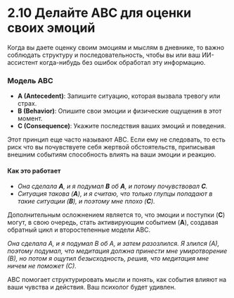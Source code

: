 # 2.10 Делайте ABC для оценки своих эмоций

Когда вы даете оценку своим эмоциям и мыслям в дневнике, то важно соблюдать структуру и последовательность, чтобы вы или ваш ИИ-ассистент когда-нибудь без ошибок обработал эту информацию.
### Модель ABC

* **A (Antecedent)**: Запишите ситуацию, которая вызвала тревогу или страх.
* **B (Behavior)**: Опишите свои эмоции и физические ощущения в этот момент.
* **C (Consequence)**: Укажите последствия ваших эмоций и поведения.

Этот принцип еще часто называют ABC. Если ему не следовать, то есть риск что вы почувствуете себя жертвой обстоятельств, приписывая внешним событиям способность влиять на ваши эмоции и реакцию.
#### Как это работает
* _Она сделала **А**, и я подумал **В** об **А**, и потому почувствовал **С**._
* _Ситуация такова (**А**), и я считаю, что только глупцы попадают в такие ситуации (**В**), и поэтому мне плохо (**С**)._

Дополнительным осложнением является то, что эмоции и поступки (**С**) могут, в свою очередь, стать активирующим событием (**А**), создавая обратный цикл и второстепенные модели АВС.

_Она сделала А, и я подумал В об А, и затем разозлился. Я злился (А), поэтому подумал, что медитация должна принести мне умиротворение (В), но потом я ощутил безысходность, решив, что медитация мне ничем не поможет (С)._

ABC помогает структурировать мысли и понять, как события влияют на ваши чувства и действия. Ваш психолог будет удивлен.
